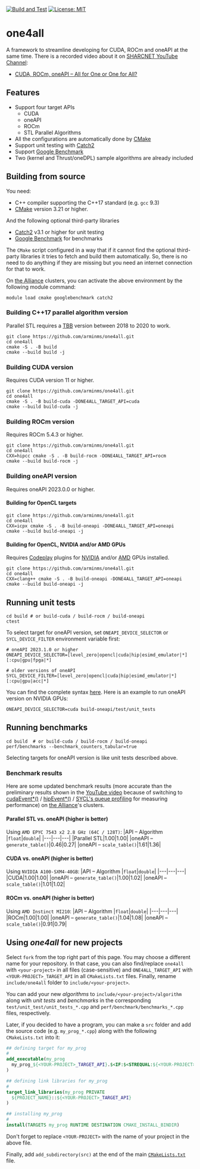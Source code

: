 [![Build and Test](https://github.com/arminms/one4all/actions/workflows/cmake.yml/badge.svg)](https://github.com/arminms/one4all/actions/workflows/cmake.yml)
[![License: MIT](https://img.shields.io/badge/License-MIT-yellow.svg)](https://opensource.org/licenses/MIT)
# one4all
A framework to streamline developing for CUDA, ROCm and oneAPI at the same time.
There is a recorded video about it on [SHARCNET YouTube Channel](https://sharcnet.ca):

- [CUDA, ROCm, oneAPI – All for One or One for All?](https://youtu.be/RYtdiOhrv0Q)

## Features
- Support four target APIs
    - CUDA
    - oneAPI
    - ROCm
    - STL Parallel Algorithms
- All the configurations are automatically done by [CMake](https://cmake.org/)
- Support unit testing with [Catch2](https://github.com/catchorg/Catch2)
- Support [Google Benchmark](https://github.com/google/benchmark)
- Two (kernel and Thrust/oneDPL) sample algorithms are already included

## Building from source
You need:
- C++ compiler supporting the C++17 standard (e.g. `gcc` 9.3)
- [CMake](https://cmake.org/) version 3.21 or higher.

And the following optional third-party libraries
* [Catch2](https://github.com/catchorg/Catch2) v3.1 or higher for unit testing
* [Google Benchmark](https://github.com/google/benchmark) for benchmarks

The `CMake` script configured in a way that if it cannot find the optional third-party libraries it tries to fetch and build them automatically. So, there is no need to do anything if they are missing but you need an internet connection for that to work.

On [the Alliance](https://alliancecan.ca/) clusters, you can activate the above environment by the following module command:
```
module load cmake googlebenchmark catch2
```

### Building C++17 parallel algorithm version
Parallel STL requires a [TBB](https://github.com/oneapi-src/oneTBB) version between 2018 to 2020 to work.
```shell
git clone https://github.com/arminms/one4all.git
cd one4all
cmake -S . -B build
cmake --build build -j
```
### Building CUDA version
Requires CUDA version 11 or higher.
```shell
git clone https://github.com/arminms/one4all.git
cd one4all
cmake -S . -B build-cuda -DONE4ALL_TARGET_API=cuda
cmake --build build-cuda -j
```
### Building ROCm version
Requires ROCm 5.4.3 or higher.
```shell
git clone https://github.com/arminms/one4all.git
cd one4all
CXX=hipcc cmake -S . -B build-rocm -DONE4ALL_TARGET_API=rocm
cmake --build build-rocm -j
```
### Building oneAPI version
Requires oneAPI 2023.0.0 or higher.
#### Building for OpenCL targets
```shell
git clone https://github.com/arminms/one4all.git
cd one4all
CXX=icpx cmake -S . -B build-oneapi -DONE4ALL_TARGET_API=oneapi
cmake --build build-oneapi -j
```
#### Building for OpenCL, NVIDIA and/or AMD GPUs
Requires [Codeplay](https://codeplay.com) plugins for [NVIDIA](https://developer.codeplay.com/products/oneapi/nvidia) and/or [AMD](https://developer.codeplay.com/products/oneapi/amd) GPUs installed.
```shell
git clone https://github.com/arminms/one4all.git
cd one4all
CXX=clang++ cmake -S . -B build-oneapi -DONE4ALL_TARGET_API=oneapi
cmake --build build-oneapi -j
```
## Running unit tests
```shell
cd build # or build-cuda / build-rocm / build-oneapi
ctest
```
To select target for oneAPI version, set `ONEAPI_DEVICE_SELECTOR` or `SYCL_DEVICE_FILTER` environment variable first:
```shell
# oneAPI 2023.1.0 or higher
ONEAPI_DEVICE_SELECTOR=[level_zero|opencl|cuda|hip|esimd_emulator|*][:cpu|gpu|fpga|*]

# older versions of oneAPI
SYCL_DEVICE_FILTER=[level_zero|opencl|cuda|hip|esimd_emulator|*][:cpu|gpu|acc|*]
```
You can find the complete syntax [here](https://intel.github.io/llvm-docs/EnvironmentVariables.html#oneapi-device-selector). Here is an example to run oneAPI version on NVIDIA GPUs:
```
ONEAPI_DEVICE_SELECTOR=cuda build-oneapi/test/unit_tests
```
## Running benchmarks
```shell
cd build  # or build-cuda / build-rocm / build-oneapi
perf/benchmarks --benchmark_counters_tabular=true
```
Selecting targets for oneAPI version is like unit tests described above.
### Benchmark results
Here are some updated benchmark results (more accurate than the preliminary results shown in the [YouTube video](https://youtu.be/RYtdiOhrv0Q) because of switching to
[cudaEvent*()](https://github.com/arminms/one4all/commit/a16c48eed536da55c91dada8aff3841e54dba55a) /
[hipEvent*()](https://github.com/arminms/one4all/commit/e02b76330f903ebe3225fac58e066734c5eeb203) /
[SYCL's queue profiling](https://github.com/arminms/one4all/pull/4/commits/586bb98621806cc842816ba2bdc3399c925ce363#diff-c6cbd687df542e27db5b7eb7615b11745b46a2dbe5f16667dd1a5f9855403c3f) for measuring performance) on [the Alliance](https://alliancecan.ca)'s clusters.
#### Parallel STL vs. oneAPI (higher is better)
Using `AMD EPYC 7543 x2 2.8 GHz (64C / 128T)`:
|API – Algorithm |`float`|`double`|
|---|---|---|
|Parallel STL|1.00|1.00|
|oneAPI – `generate_table()`|0.46|0.27|
|oneAPI – `scale_table()`|1.61|1.36|
#### CUDA vs. oneAPI (higher is better)
Using `NVIDIA A100-SXM4-40GB`:
|API – Algorithm |`float`|`double`|
|---|---|---|
|CUDA|1.00|1.00|
|oneAPI – `generate_table()`|1.00|1.02|
|oneAPI – `scale_table()`|1.01|1.02|
#### ROCm vs. oneAPI (higher is better)
Using `AMD Instinct MI210`:
|API – Algorithm |`float`|`double`|
|---|---|---|
|ROCm|1.00|1.00|
|oneAPI – `generate_table()`|1.04|1.08|
|oneAPI – `scale_table()`|0.91|0.79|

## Using *one4all* for new projects
Select `fork` from the top right part of this page. You may choose a different name for your repository. In that case, you can also find/replace `one4all` with `<your-project>` in all files (case-sensitive) and `ONE4ALL_TARGET_API` with `<YOUR-PROJECT>_TARGET_API` in all `CMakeLists.txt` files. Finally, rename `include/one4all` folder to `include/<your-project>`.

You can add your new *algorithms* to `include/<your-project>/algorithm` 
along with *unit tests* and *benchmarks* in the corresponding `test/unit_test/unit_tests_*.cpp` and `perf/benchmark/benchmarks_*.cpp` files, respectively.

Later, if you decided to have a program, you can make a `src` folder and add the source code (e.g. `my_prog_*.cpp`) along with the following `CMakeLists.txt` into it:

```cmake
## defining target for my_prog
#
add_executable(my_prog
  my_prog_${<YOUR-PROJECT>_TARGET_API}.$<IF:$<STREQUAL:${<YOUR-PROJECT>_TARGET_API},cuda>,cu,cpp>
)

## defining link libraries for my_prog
#
target_link_libraries(my_prog PRIVATE
  ${PROJECT_NAME}::${<YOUR-PROJECT>_TARGET_API}
)

## installing my_prog
#
install(TARGETS my_prog RUNTIME DESTINATION CMAKE_INSTALL_BINDIR)
```

Don't forget to replace `<YOUR-PROJECT>` with the name of your project in the above file.

Finally, add `add_subdirectory(src)` at the end of the main [`CMakeLists.txt`](CMakeLists.txt) file.


<!-- ## Install oneAPI
```
ln -s ${PWD}/opt ~/opt
wget https://registrationcenter-download.intel.com/akdlm/irc_nas/19079/l_BaseKit_p_2023.0.0.25537_offline.sh
wget https://registrationcenter-download.intel.com/akdlm/irc_nas/19084/l_HPCKit_p_2023.0.0.25400_offline.sh
module load intel-opencl
sh ./l_BaseKit_p_2023.0.0.25537_offline.sh -a -c
sh ./l_HPCKit_p_2023.0.0.25400_offline.sh -a -c
sh oneapi-for-nvidia-gpus-2023.0.0-linux.sh --install-dir ~/opt/intel/oneapi
sh oneapi-for-amd-gpus-2023.0.0-linux.sh --install-dir ~/opt/intel/oneapi
patchelf --set-rpath /cvmfs/soft.computecanada.ca/easybuild/software/2020/Core/gcccore/9.3.0/lib64:/cvmfs/soft.computecanada.ca/gentoo/2020/lib64 /project/6004016/asobhani/opt/intel/oneapi/compiler/2023.0.0/linux/bin/sycl-ls
```

## Build on gra1339
```
CXX=/opt/rocm-5.4.0/bin/hipcc cmake -S . -B build -DTBB_INCLUDE_DIR=~/.local/include -DTBB_LIBRARY=~/.local/lib
```

```
. /opt/intel/oneapi/setvars.sh --include-intel-llvm
. ~/intel/oneapi/setvars.sh --include-intel-llvm
strings /usr/lib/x86_64-linux-gnu/libstdc++.so.6 | grep GLIBCXX
```

```
export PATH=/opt/rocm-4.5.2/bin:/home/centos/.local/bin:/opt/rh/devtoolset-11/root/usr/bin:/home/centos/.local/bin:/usr/local/bin:/usr/bin:/usr/local/sbin:/usr/sbin:/home/centos/.local/bin:/home/centos/bin
export LD_LIBRARY_PATH=~/.local/lib64:$LD_LIBRARY_PATH
export LD_LIBRARY_PATH=~/.local/lib64:/usr/lib:/usr/lib64:$LD_LIBRARY_PATH:~/.local/lib
SYCL_DEVICE_FILTER=level_zero|opencl|cuda|hip|esimd_emulator|*:cpu|gpu|acc|* ./unit_tests_oneapi

apptainer --rocm shell -C -B ~/armin/one4all ../cuda_rocm_oneapi_codeplay.sif
CXX=clang++ cmake -S . -B build-oneapi -DONE4ALL_TARGET_API=oneapi
cmake --build build-oneapi -j
SYCL_DEVICE_FILTER=hip:gpu build-oneapi/test/unit_tests
SYCL_DEVICE_FILTER=hip:gpu build-oneapi/perf/benchmarks --benchmark_counters_tabular=true
``` -->

